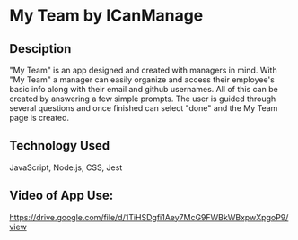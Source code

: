 # My Team by ICanManage

## Desciption
"My Team" is an app designed and created with managers in mind. With "My Team" a manager can easily organize and access their employee's basic info along with their email and github usernames. All of this can be created by answering a few simple prompts. The user is guided through several questions and once finished can select "done" and the My Team page is created. 

## Technology Used
JavaScript, Node.js, CSS, Jest

## Video of App Use:
https://drive.google.com/file/d/1TiHSDgfi1Aey7McG9FWBkWBxpwXpgoP9/view
 
